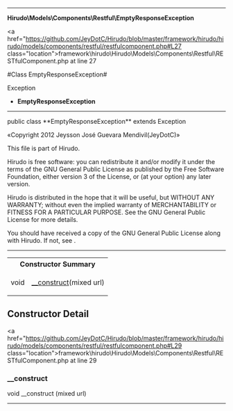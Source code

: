 
- - -

**Hirudo\Models\Components\Restful\EmptyResponseException**


<a href="https://github.com/JeyDotC/Hirudo/blob/master/framework/hirudo/hirudo/models/components/restful/restfulcomponent.php#L27 class="location">framework\hirudo\Hirudo\Models\Components\Restful\RESTfulComponent.php at line 27</a>

#Class EmptyResponseException#

Exception
* **EmptyResponseException**




- - -

<p class="signature">public  class **EmptyResponseException**
extends Exception

</p>

<div class="comment" id="overview_description"><p>«Copyright 2012 Jeysson José Guevara Mendivil(JeyDotC)»</p><p>This file is part of Hirudo.</p><p>Hirudo is free software: you can redistribute it and/or modify
it under the terms of the GNU General Public License as published by
the Free Software Foundation, either version 3 of the License, or
(at your option) any later version.</p><p>Hirudo is distributed in the hope that it will be useful,
but WITHOUT ANY WARRANTY; without even the implied warranty of
MERCHANTABILITY or FITNESS FOR A PARTICULAR PURPOSE.  See the
GNU General Public License for more details.</p><p>You should have received a copy of the GNU General Public License
along with Hirudo.  If not, see <http://www.gnu.org/licenses/>.</p></div>



- - -

<table id="summary_constructor">
<tr><th colspan="2">Constructor Summary</th></tr>
<tr>
<td><span class='k'></span> <span class='nx'>void</span></td>
<td class="description"><p class="name"><a href="#__construct">__construct</a>(mixed url)</p></td>
</tr>
</table>

<h2 id="detail_method">Constructor Detail</h2>

<a href="https://github.com/JeyDotC/Hirudo/blob/master/framework/hirudo/hirudo/models/components/restful/restfulcomponent.php#L29 class="location">framework\hirudo\Hirudo\Models\Components\Restful\RESTfulComponent.php at line 29</a>

<h3 id="__construct">__construct</h3>
<span class='k'></span> <span class='nx'>void</span> <span class='nf'>__construct</span> (mixed url)

<div class="details">
</div>

- - -

